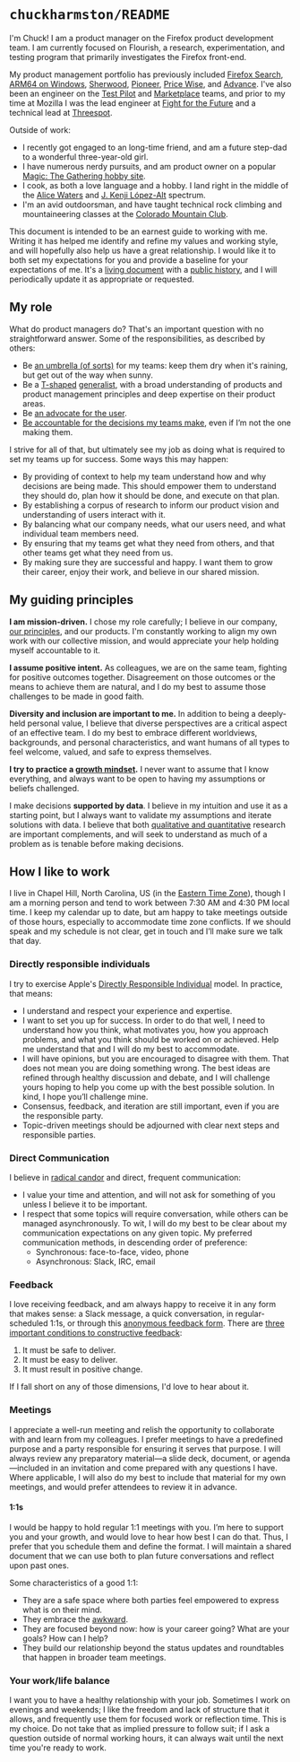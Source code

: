 #  `chuckharmston/README`

I'm Chuck! I am a product manager on the Firefox product development team. I am currently focused on Flourish, a research, experimentation, and testing program that primarily investigates the Firefox front-end.

My product management portfolio has previously included [Firefox Search](https://wiki.mozilla.org/Firefox/Search), [ARM64 on Windows](https://blog.mozilla.org/futurereleases/2019/04/11/firefox-beta-for-windows-10-on-qualcomm-snapdragon-always-connected-pcs-now-available/), [Sherwood](https://wiki.mozilla.org/Sherwood), [Pioneer](https://support.mozilla.org/kb/about-firefox-pioneer), [Price Wise](https://blog.mozilla.org/firefox/price-wise/), and [Advance](https://medium.com/firefox-test-pilot/advancing-the-web-f9fe7ca810ec). I've also been an engineer on the [Test Pilot](https://wiki.mozilla.org/Test_Pilot) and [Marketplace](https://wiki.mozilla.org/Marketplace) teams, and prior to my time at Mozilla I was the lead engineer at [Fight for the Future](https://www.fightforthefuture.org/) and a technical lead at [Threespot](https://www.threespot.com/).

Outside of work:

- I recently got engaged to an long-time friend, and am a future step-dad to a wonderful three-year-old girl.
- I have numerous nerdy pursuits, and am product owner on a popular [Magic: The Gathering hobby site](https://scryfall.com/).
- I cook, as both a love language and a hobby. I land right in the middle of the [Alice Waters](https://en.wikipedia.org/wiki/Alice_Waters) and [J. Kenji López-Alt](https://en.wikipedia.org/wiki/J._Kenji_L%C3%B3pez-Alt) spectrum.
- I'm an avid outdoorsman, and have taught technical rock climbing and mountaineering classes at the [Colorado Mountain Club](https://www.cmc.org/).

This document is intended to be an earnest guide to working with me. Writing it has helped me identify and refine my values and working style, and will hopefully also help us have a great relationship. I would like it to both set my expectations for you and provide a baseline for your expectations of me. It's a [living document](https://github.com/chuckharmston/README/blob/master/README.md) with a [public history](https://github.com/chuckharmston/README/commits/master/README.md), and I will periodically update it as appropriate or requested.

## My role

What do product managers do? That's an important question with no straightforward answer. Some of the responsibilities, as described by others:

- Be [an umbrella (of sorts)](https://techcrunch.com/2010/03/14/key-to-gmail/) for my teams: keep them dry when it's raining, but get out of the way when sunny.
- Be a [T-shaped](https://medium.com/pminsider/the-t-shaped-product-manager-c3e4587e5b84) [generalist](https://www.mindtheproduct.com/2017/12/product-managers-generalists/), with a broad understanding of products and product management principles and deep expertise on their product areas.
- Be [an advocate for the user](http://www.cleverpm.com/2017/07/26/the-many-hats-of-the-product-manager/).
- [Be accountable for the decisions my teams make](https://github.com/molly/manager-README), even if I’m not  the one making them.

I strive for all of that, but ultimately see my job as doing what is required to set my teams up for success. Some ways this may happen:

- By providing of context to help my team understand how and why decisions are being made. This should empower them to understand they should do, plan how it should be done, and execute on that plan.
- By establishing a corpus of research to inform our product vision and understanding of users interact with it.
- By balancing what our company needs, what our users need, and what individual team members need.
- By ensuring that my teams get what they need from others, and that other teams get what they need from us.
- By making sure they are successful and happy. I want them to grow their career, enjoy their work, and believe in our shared mission.

## My guiding principles

**I am mission-driven.**  I chose my role carefully; I believe in our company, [our principles](https://www.mozilla.org/about/manifesto/), and our products. I'm constantly working to align my own work with our collective mission, and would appreciate your help holding myself accountable to it.

**I assume positive intent.** As colleagues, we are on the same team, fighting for positive outcomes together. Disagreement on those outcomes or the means to achieve them are natural, and I do my best to assume those challenges to be made in good faith.

**Diversity and inclusion are important to me.** In addition to being a deeply-held personal value, I believe that diverse perspectives are a critical aspect of an effective team. I do my best to embrace different worldviews, backgrounds, and personal characteristics, and want humans of all types to feel welcome, valued, and safe to express themselves.

**I try to practice a [growth mindset](https://www.brainpickings.org/2014/01/29/carol-dweck-mindset/).** I never want to assume that I know everything, and always want to be open to having my assumptions or beliefs challenged.

I make decisions **supported by data**. I believe in my intuition and use it as a starting point, but I always want to validate my assumptions and iterate solutions with data. I believe that both [qualitative and quantitative](https://www.mindtheproduct.com/2018/01/need-quantitative-qualitative-data/) research are important complements, and will seek to understand as much of a problem as is tenable before making decisions.

## How I like to work

I live in Chapel Hill, North Carolina, US (in the [Eastern Time Zone](https://time.is/Chapel_Hill)), though I am a morning person and tend to work between 7:30 AM and 4:30 PM local time. I keep my calendar up to date, but am happy to take meetings outside of those hours, especially to accommodate time zone conflicts. If we should speak and my schedule is not clear, get in touch and I’ll make sure we talk that day.

### Directly responsible individuals

I try to exercise Apple's [Directly Responsible Individual](https://medium.com/@mmamet/directly-responsible-individuals-f5009f465da4) model. In practice, that means:

- I understand and respect your experience and expertise.
- I want to set you up for success. In order to do that well, I need to understand how you think, what motivates you, how you approach problems, and what you think should be worked on or achieved. Help me understand that and I will do my best to accommodate.
- I will have opinions, but you are encouraged to disagree with them. That does not mean you are doing something wrong. The best ideas are refined through healthy discussion and debate, and I will challenge yours hoping to help you come up with the best possible solution. In kind, I hope you’ll challenge mine.
- Consensus, feedback, and iteration are still important, even if you are the responsible party.
- Topic-driven meetings should be adjourned with clear next steps and responsible parties.

### Direct Communication

I believe in [radical candor](https://www.amazon.com/dp/B01KTIEFEE/) and direct, frequent communication:

- I value your time and attention, and will not ask for something of you unless I believe it to be important.
- I respect that some topics will require conversation, while others can be managed asynchronously. To wit, I will do my best to be clear about my communication expectations on any given topic. My preferred communication methods, in descending order of preference:
  - Synchronous: face-to-face, video, phone
  - Asynchronous: Slack, IRC, email

### Feedback

I love receiving feedback, and am always happy to receive it in any form that makes sense: a Slack message, a quick conversation, in regular-scheduled 1:1s, or through this [anonymous feedback form](https://goo.gl/forms/3VkPhQhuxecQJzLu2). There are [three important conditions to constructive feedback](https://medium.com/@royrapoport/why-wont-you-talk-to-me-f30a01a1994c):

1. It must be safe to deliver.
2. It must be easy to deliver.
3. It must result in positive change.

If I fall short on any of those dimensions, I'd love to hear about it.

### Meetings

I appreciate a well-run meeting and relish the opportunity to collaborate with and learn from my colleagues. I prefer meetings to have a predefined purpose and a party responsible for ensuring it serves that purpose. I will always review any preparatory material—a slide deck, document, or agenda—included in an invitation and come prepared with any questions I have. Where applicable, I will also do my best to include that material for my own meetings, and would prefer attendees to review it in advance.

#### 1:1s

I would be happy to hold regular 1:1 meetings with you. I’m here to support you and your growth, and would love to hear how best I can do that. Thus, I prefer that you schedule them and define the format. I will maintain a shared document that we can use both to plan future conversations and reflect upon past ones.

Some characteristics of a good 1:1:

- They are a safe space where both parties feel empowered to express what is on their mind.
- They embrace the [awkward](https://medium.com/@mrabkin/the-art-of-the-awkward-1-1-f4e1dcbd1c5c).
- They are focused beyond now: how is your career going? What are your goals? How can I help?
- They build our relationship beyond the status updates and roundtables that happen in broader team meetings.

### Your work/life balance

I want you to have a healthy relationship with your job. Sometimes I work on evenings and weekends; I like the freedom and lack of structure that it allows, and frequently use them for focused work or reflection time. This is my choice. Do not take that as implied pressure to follow suit; if I ask a question outside of normal working hours, it can always wait until the next time you're ready to work.
